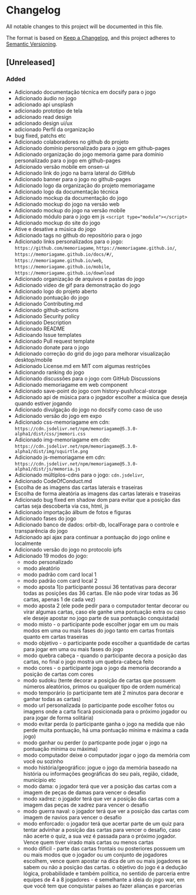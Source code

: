 # Changelog

All notable changes to this project will be documented in this file.

The format is based on [Keep a Changelog](https://keepachangelog.com/en/1.0.0/),
and this project adheres to [Semantic Versioning](https://semver.org/spec/v2.0.0.html).

## [Unreleased]

### Added 
- Adicionado documentação técnica em docsify para o jogo
- Adicionado áudio no jogo
- adicionado api unsplash
- adicionado prototipo de tela
- adicionado read design
- adicionado design ui/ux
- adicionado Perfil da organização 
- bug fixed, patchs etc
- Adicionado colaboradores no github do projeto
- Adicionado domínio personalizado para o jogo em github-pages
- Adicionado organização do jogo memoria game para domínio personalizado para o jogo em github-pages
- Adicionado versão mobile em onsen-ui
- Adicionado link do jogo na barra lateral do GitHub
- Adicionado banner para o jogo no github-pages
- Adicionado logo da organização do projeto memoriagame
- Adicionado logo da documentação técnica
- Adicionado mockup da documentação do jogo
- Adicionado mockup do jogo na versão web
- Adicionado mockup do jogo na versão mobile
- Adicionado módulo para o jogo em js `<script type="module"></script>`
- Adicionado mockup do site do jogo
- Ative e desative a música do jogo
- Adicionado tags no github do repositório para o jogo
- Adicionado links personalizados para o jogo: `https://github.com/memoriagame`, `https://memoriagame.github.io/`, `https://memoriagame.github.io/docs/#/`, `https://memoriagame.github.io/web`, `https://memoriagame.github.io/mobile`, `https://memoriagame.github.io/download`
- Adicionado organização de arquivos e pastas do jogo
- Adicionado vídeo de gif para demonstração do jogo
- Adicionado logo do projeto aberto
- Adicionado pontuação do jogo
- Adicionado Contributing.md
- Adicionado github-actions
- Adicionado Security policy
- Adicionado Description
- Adicionado README
- Adicioando Issue templates
- Adicionado Pull request template
- Adicionado donate para o jogo
- Adicionado correção do grid do jogo para melhorar visualização desktop/mobile
- Adicionado License.md em MIT com algumas restrições
- Adicionando ranking do jogo
- Adicionado discussões para o jogo com GitHub Discussions
- Adicionado memoriagame em web component
- Adicionado save-point do jogo com history-push/local-storage
- Adicionado api de música para o jogador escolher a música que deseja quando estiver jogando
- Adicionado divulgação do jogo no docsify como caso de uso
- Adicionado versão do jogo em expo
- Adicionado css-memoriagame em cdn: `https://cdn.jsdelivr.net/npm/memoriagame@5.3.0-alpha1/dist/css/jmemori.css`
- Adicionado img-memoriagame em cdn: `https://cdn.jsdelivr.net/npm/memoriagame@5.3.0-alpha1/dist/img/squirtle.png`
- Adicionado js-memoriagame em cdn: `https://cdn.jsdelivr.net/npm/memoriagame@5.3.0-alpha1/dist/js/memoria.js`
- Adicionado múltiplos-cdns para o jogo: `cdn.jsdelivr`, 
- Adicionado CodeOfConduct.md
- Escolha de as imagens das cartas laterais e traseiras
- Escolha de forma aleatória as imagens das cartas laterais e traseiras
- Adicionado bug fixed em shadow dom para evitar que a posição das cartas seja descoberta via css, html, js
- Adicionado importação álbum de fotos e figuras
- Adicionado fases do jogo
- Adicionado banco de dados: orbit-db, localForage para o controle e transparência do jogo
- Adicionado api ajax para continuar a pontuação do jogo online e localmente
- Adicionado versão do jogo no protocolo ipfs
- Adicionado 19 modos do jogo: 
    - modo personalizado
    - modo aleatório
    - modo padrão com card local 1
    - modo padrão com card local 2
    - modo aposta 1(o participante possui 36 tentativas para decorar todas as posições das 36 cartas. Ele não pode virar todas as 36 cartas, apenas 1 de cada vez)
    - modo aposta 2 (ele pode pedir para o computador tentar decorar ou virar algumas cartas, caso ele ganhe uma pontuação extra ou caso ele deseje apostar no jogo parte de sua pontuação conquistada)
    - modo misto - o participante pode escolher jogar em um ou mais modos em uma ou mais fases do jogo tanto em cartas frontais quanto em cartas traseiras
    - modo objetivo - o participante pode escolher a quantidade de cartas para jogar em uma ou mais fases do jogo
    - modo quebra cabeça - quando o participante decora a posição das cartas, no final o jogo mostra um quebra-cabeça feito
    - modo cores - o participante joga o jogo da memoria decorando a posição de cartas com cores
    - modo sudoku (tente decorar a posição de cartas que possuem números aleatórios, primos ou qualquer tipo de ordem numérica)
    - modo temporário (o participante tem até 2 minutos para decorar e ganhar todas as cartas)
    - modo url personalizada (o participante pode escolher fotos ou imagens onde a carta ficará posicionada para o próximo jogador ou para jogar de forma solitária)
    - modo evitar perda (o participante ganha o jogo na medida que não perde muita pontuação, há uma pontuação mínima e máxima a cada jogo)
    - modo ganhar ou perder (o particpante pode jogar o jogo na pontuação mínima ou máxima)
    - modo computador deixe o computador jogar o jogo da memória com você ou sozinho
    - modo história/geográfico: jogue o jogo da memória baseado na história ou informações geográficas do seu país, região, cidade, município etc
    - modo dama: o jogador terá que ver a posição das cartas com a imagem de peças de damas para vencer o desafio
    - modo xadrez: o jogador terá que ver a posição das cartas com a imagem das peças de xadrez para vencer o desafio
    - modo guerra naval: o jogador terá que ver a posição das cartas com imagem de navios para vencer o desafio
    - modo enforcado: o jogador terá que acertar parte de um quiz para tentar advinhar a posição das cartas para vencer o desafio, caso não acerte o quiz, a sua vez é passada para o próximo jogador. Vence quem tiver virado mais cartas ou menos cartas
    - modo dificil - parte das cartas frontais ou posteriores possuem um ou mais modos que o jogador ou um conjunto de jogadores escolhem, vence quem apostar na dica de um ou mais jogadores se sabem ou não a posição das cartas. o objetivo do jogo é a dedução lógica, probabilidade e também política, no sentido de parceria entre equipes de 4 a 8 jogadores - é semelhante a ideia do jogo war, em que você tem que conquistar países ao fazer alianças e parcerias
